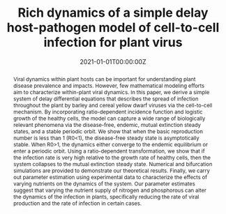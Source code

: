 ---
abstract: Viral dynamics within plant hosts can be important for understanding plant disease prevalence and impacts. However, few mathematical modeling efforts aim to characterize within-plant viral dynamics. In this paper, we derive a simple system of delay differential equations that describes the spread of infection throughout the plant by barley and cereal yellow dwarf viruses via the cell-to-cell mechanism. By incorporating ratio-dependent incidence function and logistic growth of the healthy cells, the model can capture a wide range of biologically relevant phenomena via the disease-free, endemic, mutual extinction steady states, and a stable periodic orbit. We show that when the basic reproduction number is less than 1 (R0<1), the disease-free steady state is asymptotically stable. When R0>1, the dynamics either converge to the endemic equilibrium or enter a periodic orbit. Using a ratio-dependent transformation, we show that if the infection rate is very high relative to the growth rate of healthy cells, then the system collapses to the mutual extinction steady state. Numerical and bifurcation simulations are provided to demonstrate our theoretical results. Finally, we carry out parameter estimation using experimental data to characterize the effects of varying nutrients on the dynamics of the system. Our parameter estimates suggest that varying the nutrient supply of nitrogen and phosphorous can alter the dynamics of the infection in plants, specifically reducing the rate of viral production and the rate of infection in certain cases.
authors:
- Tin Phan
- Bruce Pell
- admin
- Elizabeth T. Borer
- Yang Kuang 
date: "2021-01-01T00:00:00Z"
doi: "10.3934/dcdsb.2020261"
featured: false
image:
  caption:
  focal_point: ""
  preview_only: false
projects: []
publication: '*Discrete and Continuous Dynamical Systems-B, 26*(515539)'
publication_short: ""
publication_types:
- "2"
publishDate: "2021-01-01T00:00:00Z"
slides:
summary:
tags:
title: Rich dynamics of a simple delay host-pathogen model of cell-to-cell infection for plant virus
url_code: ""
url_dataset: ""
url_pdf: https://www.aimsciences.org/article/exportPdf?id=68c93909-381d-4c17-bd2b-7c9503b94909
url_poster: ""
url_project: ""
url_slides: ""
url_source: ""
url_video: ""
---